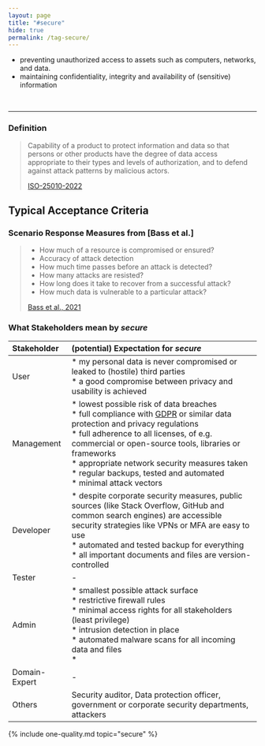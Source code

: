 ```yaml
---
layout: page
title: "#secure"
hide: true
permalink: /tag-secure/
---
```




<div class="arc42-help" markdown="1">

- preventing unauthorized access to assets such as computers, networks, and data.
- maintaining confidentiality, integrity and availability of (sensitive) information

</div><br>

<hr class="with-no-margin"/>

### Definition

>Capability of a product to protect information and data so that persons or other products have the degree of data access appropriate to their types and levels of authorization, and to defend against attack patterns by malicious actors.
>
>[ISO-25010-2022](/references/#iso-25010-2022)

## Typical Acceptance Criteria


### Scenario Response Measures from [Bass et al.]

>* How much of a resource is compromised or ensured?
>* Accuracy of attack detection
>* How much time passes before an attack is detected?
>* How many attacks are resisted?
>* How long does it take to recover from a successful attack?
>* How much data is vulnerable to a particular attack?
>
>[Bass et al., 2021](/references/#bass2021software)


### What Stakeholders mean by _secure_


| Stakeholder | (potential) Expectation for _secure_ |
|:--- |:--- |
| User |* my personal data is never compromised or leaked to (hostile) third parties<br>* a good compromise between privacy and usability is achieved<br> |
| Management |* lowest possible risk of data breaches<br>* full compliance with [GDPR](https://gdpr.eu/) or similar data protection and privacy regulations<br>* full adherence to all licenses, of e.g. commercial or open-source tools, libraries or frameworks<br>* appropriate network security measures taken<br>* regular backups, tested and automated<br>* minimal attack vectors |
| Developer |* despite corporate security measures, public sources (like Stack Overflow, GitHub and common search engines) are accessible<br>security strategies like VPNs or MFA are easy to use<br>* automated and tested backup for everything<br>* all important documents and files are version-controlled  |
| Tester | - |
| Admin |* smallest possible attack surface<br>* restrictive firewall rules<br>* minimal access rights for all stakeholders (least privilege)<br>* intrusion detection in place<br>* automated malware scans for all incoming data and files<br>*  |
| Domain-Expert | - |
| Others |Security auditor, Data protection officer, government or corporate security departments, attackers  |

<!-- include all qualities associated with this tag -->
{% include one-quality.md topic="secure"  %}
